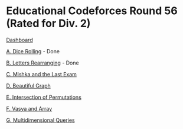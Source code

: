# Educational Codeforces Round 56 (Rated for Div. 2)

[Dashboard](https://codeforces.com/contest/1093)

[A. Dice Rolling](https://codeforces.com/contest/1093/problem/A) - Done

[B. Letters Rearranging](https://codeforces.com/contest/1093/problem/B) - Done

[C. Mishka and the Last Exam](https://codeforces.com/contest/1093/problem/C)

[D. Beautiful Graph](https://codeforces.com/contest/1093/problem/D)

[E. Intersection of Permutations](https://codeforces.com/contest/1093/problem/E)

[F. Vasya and Array](https://codeforces.com/contest/1093/problem/F)

[G. Multidimensional Queries](https://codeforces.com/contest/1093/problem/G)
